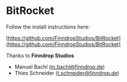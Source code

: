 # BitRocket

Follow the install instructions here:

[https://github.com/FinndropStudios/BitRocket](https://github.com/FinndropStudios/BitRocket)

Thanks to **Finndrop Studios**

* Manuel Bachl \(m.bachl@finndrop.de\)
* Thies Schneider \(t.schneider@finndrop.de\)

